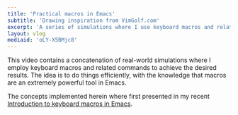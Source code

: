 ```yaml
---
title: 'Practical macros in Emacs'
subtitle: 'Drawing inspiration from VimGolf.com'
excerpt: 'A series of simulations where I use keyboard macros and related commands to achieve the desired results in an efficient way.'
layout: vlog
mediaid: 'oLY-X5BMjc8'
---
```


This video contains a concatenation of real-world simulations where I
employ keyboard macros and related commands to achieve the desired
results.  The idea is to do things efficiently, with the knowledge
that macros are an extremely powerful tool in Emacs.

The concepts implemented herein where first presented in my recent
[Introduction to keyboard macros in
Emacs](https://protesilaos.com/codelog/2019-07-29-emacs-kbd-macros/).
